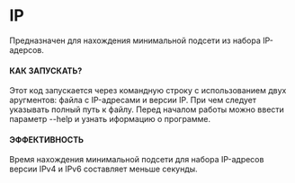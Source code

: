 # IP
Предназначен для нахождения минимальной подсети из набора IP-адерсов.

<h4>КАК ЗАПУСКАТЬ?</h4>
Этот код запускается через командную строку с использованием двух аругментов: файла с IP-адресами и версии IP. При чем следует указывать полный путь к файлу. Перед началом работы можно ввести параметр --help и узнать иформацию о программе. 

<h4>ЭФФЕКТИВНОСТЬ</h4>
Время нахождения минимальной подсети для набора IP-адресов версии IPv4 и IPv6 составляет меньше секунды. 
